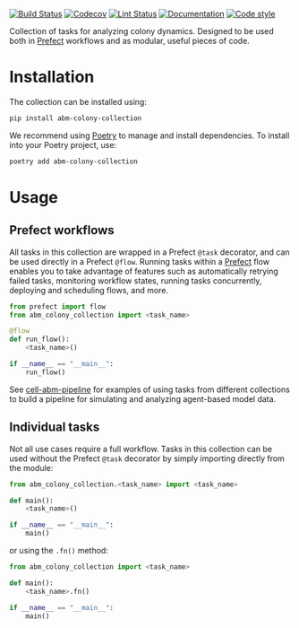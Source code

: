 [![Build Status](https://github.com/allen-cell-animated/abm-colony-collection/workflows/build/badge.svg)](https://github.com/allen-cell-animated/abm-colony-collection/actions?query=workflow%3Abuild)
[![Codecov](https://img.shields.io/codecov/c/gh/allen-cell-animated/abm-colony-collection?token=YSWZXHUW1R)](https://codecov.io/gh/allen-cell-animated/abm-colony-collection)
[![Lint Status](https://github.com/allen-cell-animated/abm-colony-collection/workflows/lint/badge.svg)](https://github.com/allen-cell-animated/abm-colony-collection/actions?query=workflow%3Alint)
[![Documentation](https://github.com/allen-cell-animated/abm-colony-collection/workflows/documentation/badge.svg)](https://allen-cell-animated.github.io/abm-colony-collection/)
[![Code style](https://img.shields.io/badge/code%20style-black-000000.svg)](https://github.com/psf/black)

Collection of tasks for analyzing colony dynamics.
Designed to be used both in [Prefect](https://docs.prefect.io/latest/) workflows and as modular, useful pieces of code.

# Installation

The collection can be installed using:

```bash
pip install abm-colony-collection
```

We recommend using [Poetry](https://python-poetry.org/) to manage and install dependencies.
To install into your Poetry project, use:

```bash
poetry add abm-colony-collection
```

# Usage

## Prefect workflows

All tasks in this collection are wrapped in a Prefect `@task` decorator, and can be used directly in a Prefect `@flow`.
Running tasks within a [Prefect](https://docs.prefect.io/latest/) flow enables you to take advantage of features such as automatically retrying failed tasks, monitoring workflow states, running tasks concurrently, deploying and scheduling flows, and more.

```python
from prefect import flow
from abm_colony_collection import <task_name>

@flow
def run_flow():
    <task_name>()

if __name__ == "__main__":
    run_flow()
```

See [cell-abm-pipeline](https://github.com/allen-cell-animated/cell-abm-pipeline) for examples of using tasks from different collections to build a pipeline for simulating and analyzing agent-based model data.

## Individual tasks

Not all use cases require a full workflow.
Tasks in this collection can be used without the Prefect `@task` decorator by simply importing directly from the module:

```python
from abm_colony_collection.<task_name> import <task_name>

def main():
    <task_name>()

if __name__ == "__main__":
    main()
```

or using the `.fn()` method:

```python
from abm_colony_collection import <task_name>

def main():
    <task_name>.fn()

if __name__ == "__main__":
    main()
```
